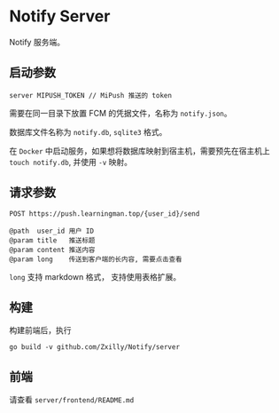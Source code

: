 # Notify Server

Notify 服务端。

## 启动参数

```shell
server MIPUSH_TOKEN // MiPush 推送的 token
```

需要在同一目录下放置 FCM 的凭据文件，名称为 `notify.json`。

数据库文件名称为 `notify.db`, `sqlite3` 格式。

在 `Docker` 中启动服务，如果想将数据库映射到宿主机，需要预先在宿主机上 `touch notify.db`, 并使用 `-v` 映射。

## 请求参数
```
POST https://push.learningman.top/{user_id}/send

@path  user_id 用户 ID
@param title   推送标题
@param content 推送内容
@param long    传送到客户端的长内容, 需要点击查看
```

`long` 支持 markdown 格式， 支持使用表格扩展。

## 构建
构建前端后，执行
```shell
go build -v github.com/Zxilly/Notify/server
```

## 前端
请查看 `server/frontend/README.md`
